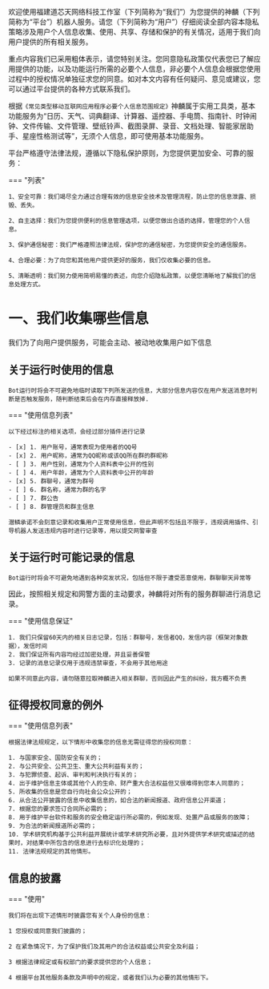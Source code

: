 欢迎使用福建道芯天网络科技工作室（下列简称为“我们”）为您提供的神麟（下列简称为“平台”）机器人服务。请您（下列简称为“用户”）仔细阅读全部内容本隐私策略涉及用户个人信息收集、使用、共享、存储和保护的有关情况，适用于我们向用户提供的所有相关服务。

重点内容我们已采用粗体表示，请您特别关注。您同意隐私政策仅代表您已了解应用提供的功能，以及功能运行所需的必要个人信息，非必要个人信息会根据您使用过程中的授权情况单独征求您的同意。如对本文内容有任何疑问、意见或建议，您可以通过平台提供的各种方式联系我们。

根据`《常见类型移动互联网应用程序必要个人信息范围规定》`神麟属于实用工具类，基本功能服务为“日历、天气、词典翻译、计算器、遥控器、手电筒、指南针、时钟闹钟、文件传输、文件管理、壁纸铃声、截图录屏、录音、文档处理、智能家居助手、星座性格测试等”，无须个人信息，即可使用基本功能服务。

平台严格遵守法律法规，遵循以下隐私保护原则，为您提供更加安全、可靠的服务：

=== "列表"

    1、安全可靠：我们竭尽全力通过合理有效的信息安全技术及管理流程，防止您的信息泄露、损毁、丢失。

    2、自主选择：我们为您提供便利的信息管理选项，以便您做出合适的选择，管理您的个人信息。

    3、保护通信秘密：我们严格遵照法律法规，保护您的通信秘密，为您提供安全的通信服务。

    4、合理必要：为了向您和其他用户提供更好的服务，我们仅收集必要的信息。

    5、清晰透明：我们努力使用简明易懂的表述，向您介绍隐私政策，以便您清晰地了解我们的信息处理方式。


# 一、我们收集哪些信息

我们为了向用户提供服务，可能会主动、被动地收集用户如下信息

## 关于运行时使用的信息

`Bot运行时将会不可避免地临时读取下列所发送的信息，大部分信息内容仅在用户发送消息时判断是否触发服务，随判断结束后会在内存直接释放掉.`

=== "使用信息列表"

    以下经过标注的相关选项，会经过部分插件进行记录

    - [x] 1. 用户账号，通常表现为使用者的QQ号
    - [x] 2. 用户昵称，通常为QQ昵称或该QQ所在群的群昵称
    - [ ] 3. 用户性别，通常为个人资料表中公开的性别
    - [ ] 4. 用户年龄，通常为个人资料表中公开的年龄
    - [x] 5. 群聊号，通常为群号
    - [ ] 6. 群名称，通常为群的名字
    - [ ] 7. 群公告
    - [ ] 8. 群管理员和群主信息

`潜鳞承诺不会刻意记录和收集用户正常使用信息，但此声明不包括且不限于，违规调用插件、引导机器人发送违规内容时进行记录等，用以提交网警审查`

## 关于运行时可能记录的信息

`Bot运行时将会不可避免地遇到各种突发状况，包括但不限于遭受恶意使用，群聊聊天异常等`

因此，按照相关规定和网警方面的主动要求，神麟将对所有的服务群聊进行消息记录。

=== "使用信息保证"

    1. 我们只保留60天内的相关日志记录，包括：群聊号，发信者QQ，发信内容（框架对象数据），发信时间
    2. 我们保证所有内容均经过加密处理，并且妥善保管
    3. 记录的消息记录仅用于违规违禁审查，不会用于其他用途

`如果不同意此内容，请勿随意拉取神麟进入相关群聊，否则因此产生的纠纷，我方概不负责`

## 征得授权同意的例外

=== "使用信息列表"

    根据法律法规规定，以下情形中收集您的信息无需征得您的授权同意：

    1. 与国家安全、国防安全有关的；
    2. 与公共安全、公共卫生、重大公共利益有关的；
    3. 与犯罪侦查、起诉、审判和判决执行有关的；
    4. 出于维护信息主体或其他个人的生命、财产重大合法权益但又很难得到您本人同意的；
    5. 所收集的信息是您自行向社会公众公开的；
    6. 从合法公开披露的信息中收集信息的，如合法的新闻报道、政府信息公开渠道；
    7. 根据您的要求签订合同所必需的；
    8. 用于维护平台软件和服务的安全稳定运行所必需的，例如发现、处置产品或服务的故障；
    9. 为合法的新闻报道所必需的；
    10. 学术研究机构基于公共利益开展统计或学术研究所必要，且对外提供学术研究或描述的结果时，对结果中所包含的信息进行去标识化处理的；
    11. 法律法规规定的其他情形。

## 信息的披露

=== "使用"

    我们将在出现下述情形时披露您有关个人身份的信息：

    1 您授权或同意我们披露的；

    2 在紧急情况下，为了保护我们及其用户的合法权益或公共安全及利益；

    3 根据法律规定或有权部门的要求提供您的个人信息；

    4 根据平台其他服务条款及声明中的规定，或者我们认为必要的其他情形下。

